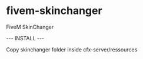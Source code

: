 # fivem-skinchanger
FiveM SkinChanger

--- INSTALL ---

Copy skinchanger folder inside cfx-server/ressources
